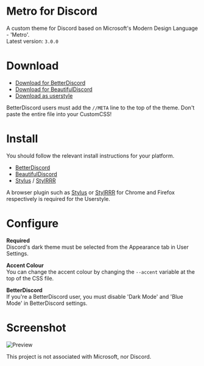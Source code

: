 # Metro for Discord
A custom theme for Discord based on Microsoft's Modern Design Language - 'Metro'.  
Latest version: `3.0.0`

# Download
* [Download for BetterDiscord](https://raw.githubusercontent.com/TakosThings/Metro-for-Discord/dist/Metro_for_Discord.theme.css)
* [Download for BeautifulDiscord](https://raw.githubusercontent.com/TakosThings/Metro-for-Discord/dist/Metro_for_Discord.css)
* [Download as userstyle](https://raw.githubusercontent.com/TakosThings/Metro-for-Discord/dist/Metro_for_Discord.userstyle.css)

BetterDiscord users must add the `//META` line to the top of the theme. Don't paste the entire file into your CustomCSS!

# Install
You should follow the relevant install instructions for your platform.  
* [BetterDiscord](https://i.imgur.com/H7VyWea.png)
* [BeautifulDiscord](https://github.com/DTinker/discord-resources/wiki/Installing-Modifications#beautifuldiscord)
* [Stylus](https://userstyles.org/help/stylish_chrome) / [StylRRR](https://addons.mozilla.org/en-US/firefox/addon/stylrrr/)

A browser plugin such as [Stylus](https://chrome.google.com/webstore/detail/clngdbkpkpeebahjckkjfobafhncgmne) or [StylRRR](https://addons.mozilla.org/en-US/firefox/addon/stylrrr/) for Chrome and Firefox respectively is required for the Userstyle.

# Configure
**Required**  
Discord's dark theme must be selected from the Appearance tab in User Settings.

**Accent Colour**  
You can change the accent colour by changing the `--accent` variable at the top of the CSS file.

**BetterDiscord**  
If you're a BetterDiscord user, you must disable 'Dark Mode' and 'Blue Mode' in BetterDiscord settings.

# Screenshot
![Preview](https://i.imgur.com/5PzfgwK.jpg)

This project is not associated with Microsoft, nor Discord.
